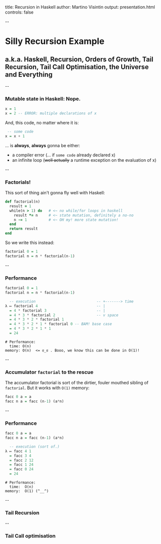 title: Recursion in Haskell
author: Martino Visintin
output: presentation.html
controls: false

--

# Silly Recursion Example
## a.k.a. Haskell, Recursion, Orders of Growth, Tail Recursion, Tail Call Optimisation, the Universe and Everything

--

### Mutable state in Haskell: Nope.
<!-- Haskell being a purely functional language.. -->

```haskell
x = 1
x = 2 -- ERROR: multiple declarations of x
```

And, this code, no matter where it is:

```haskell
 -- some code
x = x + 1
```

... is **always**, **always** gonna be either:

- a compiler error (... if `some code` already declared x)
- an infinite loop (~~well actually~~ a runtime exception on the evaluation of x)

--

### Factorials!

This sort of thing ain't gonna fly well with Haskell:

```ruby
def factorial(n)
  result = 1
  while(n > 1) do   # <~ no while/for loops in haskell
    result *= n     # <~ state mutation, definitely a no-no
    n -= 1          # <~ OH my! more state mutation!
  end
  return result
end
```
<!-- so forget it, you're not gonna be able to change state (..well, you can
but it needs an M-word.. I don't wanna go there) -->

<!-- So we need a different approach. Recursion is the bread and butter of iteration
and looping in Haskell, as it is in most Lisps) -->

<!-- So back to recursion, I've promised I'd talk about that.
Let's give it a shot in Haskell. -->

So we write this instead:
```haskell
factorial 0 = 1
factorial n = n * factorial(n-1)
```

--

### Performance

```haskell
factorial 0 = 1
factorial n = n * factorial(n-1)
```

```haskell
  -- execution                            -- +-------> time
λ ↦ factorial 4                           -- |
  = 4 * factorial 3                       -- |
  = 4 * 3 * factorial 2                   -- v space
  = 4 * 3 * 2 * factorial 1
  = 4 * 3 * 2 * 1 * factorial 0 -- BAM! base case
  = 4 * 3 * 2 * 1 * 1
  = 24
```

<!-- now if we consider the length as time and the
  width as memory.. -->

```
# Performance:
  time: O(n)
memory: O(n)  <= ಠ_ಠ . Booo, we know this can be done in O(1)!
```

--

### Accumulator `factorial` to the rescue

The accumulator factorial is sort of the dirtier, fouler mouthed sibling of
`factorial`. But it works with `O(1)` memory:

```haskell
facc 0 a = a
facc n a = facc (n-1) (a*n)
```

--

### Performance

```haskell
facc 0 a = a
facc n a = facc (n-1) (a*n)
```

```haskell
  -- execution (sort of.)
λ ↦ facc 4 1
  = facc 3 4
  = facc 2 12
  = facc 1 24
  = facc 0 24
  = 24
```

```
# Performance:
  time:  O(n)
memory:  O(1) (^__^)
```

--

### Tail Recursion

--

### Tail Call optimisation

